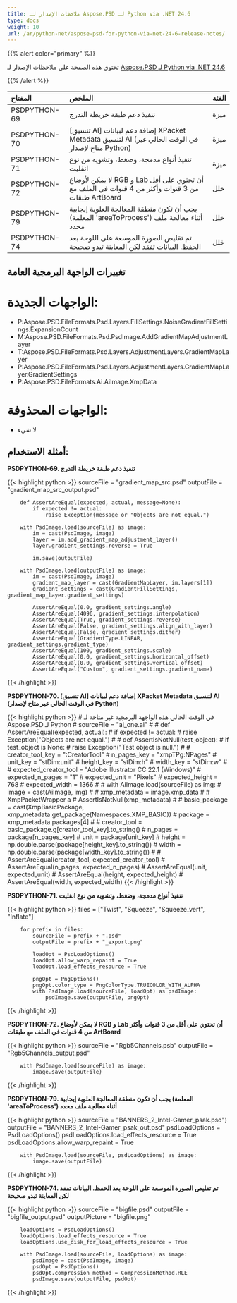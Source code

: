 ```yaml
---
title: ملاحظات الإصدار لـ Aspose.PSD لـ Python via .NET 24.6
type: docs
weight: 10
url: /ar/python-net/aspose-psd-for-python-via-net-24-6-release-notes/
---
```


{{% alert color="primary" %}}

تحتوي هذه الصفحة على ملاحظات الإصدار لـ [Aspose.PSD لـ Python via .NET 24.6](https://pypi.org/project/aspose-psd/)

{{% /alert %}}

| **المفتاح**  | **الملخص**                                                                                                      | **الفئة**   |
|:-------------|:------------------------------------------------------------------------------------------------------------------|:-------------|
| PSDPYTHON-69 | تنفيذ دعم طبقة خريطة التدرج                                                                                   | ميزة       |
| PSDPYTHON-70 | [تنسيق AI] إضافة دعم لبيانات XPacket Metadata لتنسيق AI (في الوقت الحالي غير متاح لإصدار Python)           | ميزة       |
| PSDPYTHON-71 | تنفيذ أنواع مدمجة، وضغط، وتشويه من نوع انفليت                                                          | ميزة       |
| PSDPYTHON-72 | لا يمكن لأوضاع RGB و Lab أن تحتوي على أقل من 3 قنوات وأكثر من 4 قنوات في الملف مع طبقات ArtBoard          | خلل        |
| PSDPYTHON-79 | يجب أن تكون منطقة المعالجة العلوية إيجابية (المعلمة 'areaToProcess') أثناء معالجة ملف محدد                | خلل        |
| PSDPYTHON-74 | تم تقليص الصورة الموسعة على اللوحة بعد الحفظ. البيانات تفقد لكن المعاينة تبدو صحيحة                     | خلل        |

## **تغييرات الواجهة البرمجية العامة**
# **الواجهات الجديدة:**
- P:Aspose.PSD.FileFormats.Psd.Layers.FillSettings.NoiseGradientFillSettings.ExpansionCount
- M:Aspose.PSD.FileFormats.Psd.PsdImage.AddGradientMapAdjustmentLayer
- T:Aspose.PSD.FileFormats.Psd.Layers.AdjustmentLayers.GradientMapLayer
- P:Aspose.PSD.FileFormats.Psd.Layers.AdjustmentLayers.GradientMapLayer.GradientSettings
- P:Aspose.PSD.FileFormats.Ai.AiImage.XmpData

# **الواجهات المحذوفة:**
- لا شيء

## **أمثلة الاستخدام:**

**PSDPYTHON-69. تنفيذ دعم طبقة خريطة التدرج**

{{< highlight python >}}
        sourceFile = "gradient_map_src.psd"
        outputFile = "gradient_map_src_output.psd"
      
        def AssertAreEqual(expected, actual, message=None):
            if expected != actual:
                raise Exception(message or "Objects are not equal.")

        with PsdImage.load(sourceFile) as image:
            im = cast(PsdImage, image)
            layer = im.add_gradient_map_adjustment_layer()
            layer.gradient_settings.reverse = True

            im.save(outputFile)

        with PsdImage.load(outputFile) as image:
            im = cast(PsdImage, image)
            gradient_map_layer = cast(GradientMapLayer, im.layers[1])
            gradient_settings = cast(GradientFillSettings, gradient_map_layer.gradient_settings)

            AssertAreEqual(0.0, gradient_settings.angle)
            AssertAreEqual(4096, gradient_settings.interpolation)
            AssertAreEqual(True, gradient_settings.reverse)
            AssertAreEqual(False, gradient_settings.align_with_layer)
            AssertAreEqual(False, gradient_settings.dither)
            AssertAreEqual(GradientType.LINEAR, gradient_settings.gradient_type)
            AssertAreEqual(100, gradient_settings.scale)
            AssertAreEqual(0.0, gradient_settings.horizontal_offset)
            AssertAreEqual(0.0, gradient_settings.vertical_offset)
            AssertAreEqual("Custom", gradient_settings.gradient_name)
{{< /highlight >}}

**PSDPYTHON-70. [تنسيق AI] إضافة دعم لبيانات XPacket Metadata لتنسيق AI (في الوقت الحالي غير متاح لإصدار Python)**

{{< highlight python >}}
    #     في الوقت الحالي هذه الواجهة البرمجية غير متاحة لـ Aspose.PSD لـ Python
    #     sourceFile = "ai_one.ai"
    #
    #     def AssertAreEqual(expected, actual):
    #         if expected != actual:
    #             raise Exception("Objects are not equal.")
    #
    #     def AssertIsNotNull(test_object):
    #         if test_object is None:
    #             raise Exception("Test object is null.")
    #
    #     creator_tool_key = ":CreatorTool"
    #     n_pages_key = "xmpTPg:NPages"
    #     unit_key = "stDim:unit"
    #     height_key = "stDim:h"
    #     width_key = "stDim:w"
    #
    #     expected_creator_tool = "Adobe Illustrator CC 22.1 (Windows)"
    #     expected_n_pages = "1"
    #     expected_unit = "Pixels"
    #     expected_height = 768
    #     expected_width = 1366
    #
    #     with AiImage.load(sourceFile) as img:
    #         image = cast(AiImage, img)
    #
    #         xmp_metadata = image.xmp_data
    #         # XmpPacketWrapper a
    #         AssertIsNotNull(xmp_metadata)
    #
    #         basic_package = cast(XmpBasicPackage, xmp_metadata.get_package(Namespaces.XMP_BASIC))
    #         package = xmp_metadata.packages[4]
    #
    #         creator_tool = basic_package.g[creator_tool_key].to_string()
    #         n_pages = package[n_pages_key]
    #         unit = package[unit_key]
    #         height = np.double.parse(package[height_key].to_string())
    #         width = np.double.parse(package[width_key].to_string())
    #
    #         AssertAreEqual(creator_tool, expected_creator_tool)
    #         AssertAreEqual(n_pages, expected_n_pages)
    #         AssertAreEqual(unit, expected_unit)
    #         AssertAreEqual(height, expected_height)
    #         AssertAreEqual(width, expected_width)
{{< /highlight >}}

**PSDPYTHON-71. تنفيذ أنواع مدمجة، وضغط، وتشويه من نوع انفليت**

{{< highlight python >}}
        files = ["Twist", "Squeeze", "Squeeze_vert", "Inflate"]

        for prefix in files:
            sourceFile = prefix + ".psd"
            outputFile = prefix + "_export.png"

            loadOpt = PsdLoadOptions()
            loadOpt.allow_warp_repaint = True
            loadOpt.load_effects_resource = True

            pngOpt = PngOptions()
            pngOpt.color_type = PngColorType.TRUECOLOR_WITH_ALPHA
            with PsdImage.load(sourceFile, loadOpt) as psdImage:
                psdImage.save(outputFile, pngOpt)
{{< /highlight >}}

**PSDPYTHON-72.  لا يمكن لأوضاع RGB و Lab أن تحتوي على أقل من 3 قنوات وأكثر من 4 قنوات في الملف مع طبقات ArtBoard**

{{< highlight python >}}
        sourceFile = "Rgb5Channels.psb"
        outputFile = "Rgb5Channels_output.psd"

        with PsdImage.load(sourceFile) as image:
            image.save(outputFile)
{{< /highlight >}}

**PSDPYTHON-79. يجب أن تكون منطقة المعالجة العلوية إيجابية (المعلمة 'areaToProcess') أثناء معالجة ملف محدد**

{{< highlight python >}}
        sourceFile = "BANNERS_2_Intel-Gamer_psak.psd")
        outputFile = "BANNERS_2_Intel-Gamer_psak_out.psd"
        psdLoadOptions = PsdLoadOptions()
        psdLoadOptions.load_effects_resource = True
        psdLoadOptions.allow_warp_repaint = True

        with PsdImage.load(sourceFile, psdLoadOptions) as image:
            image.save(outputFile)
{{< /highlight >}}

**PSDPYTHON-74.  تم تقليص الصورة الموسعة على اللوحة بعد الحفظ. البيانات تفقد لكن المعاينة تبدو صحيحة**

{{< highlight python >}}
        sourceFile = "bigfile.psd"
        outputFile = "bigfile_output.psd"
        outputPicture = "bigfile.png"

        loadOptions = PsdLoadOptions()
        loadOptions.load_effects_resource = True
        loadOptions.use_disk_for_load_effects_resource = True

        with PsdImage.load(sourceFile, loadOptions) as image:
            psdImage = cast(PsdImage, image)
            psdOpt = PsdOptions()
            psdOpt.compression_method = CompressionMethod.RLE
            psdImage.save(outputFile, psdOpt)
{{< /highlight >}}